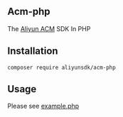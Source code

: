 ## Acm-php
The [Aliyun ACM](https://www.aliyun.com/product/acm) SDK In PHP

## Installation
`composer require aliyunsdk/acm-php`

## Usage

Please see [example.php](./demo/example.php)
